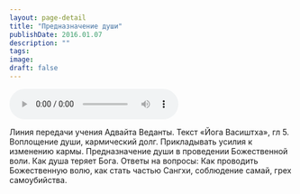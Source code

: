 ```yaml
---
layout: page-detail
title: "Предназначение души"
publishDate: 2016.01.07
description: ""
tags:
image:
draft: false
---
```


<audio title="2016.01.07 - Предназначение души.mp3" src="/upload/iblock/030/03035f45092a10c265225f4ff106c10e.mp3" controls=""></audio>

 Линия передачи учения Адвайта Веданты. Текст «Йога Васиштха», гл 5\. Воплощение души, кармический долг. Прикладывать усилия к изменению кармы. Предназначение души в проведении Божественной воли. Как душа теряет Бога. Ответы на вопросы: Как проводить Божественную волю, как стать частью Сангхи, соблюдение самай, грех самоубийства. 

  
